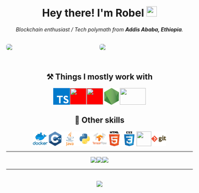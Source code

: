 <div align="center">
  <h1> Hey there! I'm Robel <img src="https://media.giphy.com/media/hvRJCLFzcasrR4ia7z/giphy.gif" width="28px" height="28px"> </h1>
  <i>Blockchain enthusiast / Tech polymath from <b>Addis Ababa, Ethiopia</b>.</i>
</div>
</br>

<div align="center">

<p style="display: flex; justify-content: center;">
<img style="border-radius: 5px; flex: 1" width="400px" src="https://github-readme-stats.vercel.app/api?username=Shifta-Robel&theme=radical"/>
<img style="border-radius: 5px; flex: 1" width="400px" src="https://github-readme-stats.vercel.app/api/top-langs/?username=Shifta-Robel&layout=compact&theme=radical" />
</p>

</div>

</br>
<h2 align="center">⚒️ Things I mostly work with</h2>

<div align="center">

<p style="display: flex; justify-content: center;">
  <img height="45rem" width="45rem" src="https://raw.githubusercontent.com/github/explore/80688e429a7d4ef2fca1e82350fe8e3517d3494d/topics/typescript/typescript.png" />
  <img height="45rem" width="45rem" style="background-color:red;" src="https://cdn.simpleicons.org/solidity/blue" />
  <img height="45rem" width="45rem" style="background-color:red;" src="https://cdn.simpleicons.org/web3dotjs/#1e81b0" />
  <img height="45rem" width="45rem" src="https://raw.githubusercontent.com/github/explore/80688e429a7d4ef2fca1e82350fe8e3517d3494d/topics/nodejs/nodejs.png" />
  <img height="45rem" width="70rem" src="https://hardhat.org/_next/static/media/hardhat-logo-dark.484eb916.svg" />
</p>

</div>

<h2 align="center" font-size=".8em">🧰 Other skills</h2>

<div align="center">

<p style="display: flex; justify-content: center;">
  <img height="40rem" width="40rem" src="https://raw.githubusercontent.com/github/explore/80688e429a7d4ef2fca1e82350fe8e3517d3494d/topics/docker/docker.png" />
  <img height="40rem" width="40rem" src="https://raw.githubusercontent.com/github/explore/180320cffc25f4ed1bbdfd33d4db3a66eeeeb358/topics/cpp/cpp.png" />
  <img height="40rem" width="40rem" src="https://raw.githubusercontent.com/github/explore/5b3600551e122a3277c2c5368af2ad5725ffa9a1/topics/java/java.png" />
  <img height="40rem" width="40rem" src="https://raw.githubusercontent.com/github/explore/80688e429a7d4ef2fca1e82350fe8e3517d3494d/topics/python/python.png" />
  <img height="40rem" width="40rem" src="https://raw.githubusercontent.com/github/explore/80688e429a7d4ef2fca1e82350fe8e3517d3494d/topics/tensorflow/tensorflow.png"/>
  <img height="40rem" width="40rem" src="https://raw.githubusercontent.com/github/explore/80688e429a7d4ef2fca1e82350fe8e3517d3494d/topics/html/html.png"/>
  <img height="40rem" width="40rem" src="https://raw.githubusercontent.com/github/explore/80688e429a7d4ef2fca1e82350fe8e3517d3494d/topics/css/css.png"/>
  <img height="40rem" width="40rem" src="https://avatars.githubusercontent.com/u/100243663?s=200&v=4"/>
  <img height="40rem" width="40rem" src="https://raw.githubusercontent.com/github/explore/80688e429a7d4ef2fca1e82350fe8e3517d3494d/topics/git/git.png"/>
</p>

</div>

<hr/>

<div align="center">
<p style="display: flex; justify-content: center;">
<a href="mailto: robelbire16@gmail.com"><img src="https://img.shields.io/badge/Gmail-robel...@gmail.com-blue?logo=Gmail&logoColor=blue&labelColor=black"></a>
<a href="https://github.com/Shifta-Robel"><img src="https://img.shields.io/github/followers/Shifta-Robel?label=Follow%20Me&style=social"></a>
<a href="https://www.linkedin.com/in/robel-tamirat/"><img src="https://img.shields.io/badge/LinkedIn-Robel%20Tamirat-blue?logo=Linkedin&logoColor=blue&labelColor=black"> </a>
</p>
</div>
  
<hr/>
<br/>

<div align="center">
  <img  width="400rem" src="https://media.giphy.com/media/ch1Z4rUWBZBnO/giphy.gif"></img>
</div>

